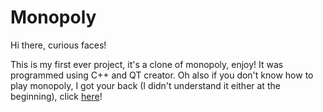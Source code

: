 # Monopoly

Hi there, curious faces!

This is my first ever project, it's a clone of monopoly, enjoy!
It was programmed using C++ and QT creator.
Oh also if you don't know how to play monopoly, I got your back (I didn't understand it either at the beginning), click [here](https://www.hasbro.com/common/instruct/00009.pdf)!

